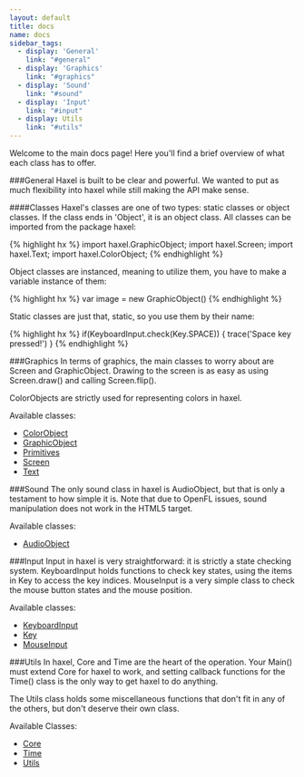 ```yaml
---
layout: default
title: docs
name: docs
sidebar_tags:
  - display: 'General'
    link: "#general"
  - display: 'Graphics'
    link: "#graphics"
  - display: 'Sound'
    link: "#sound"
  - display: 'Input'
    link: "#input"
  - display: Utils
    link: "#utils"
---
```


<a name="general"></a>
Welcome to the main docs page! Here you'll find a brief overview of what each class has to offer.

###General
Haxel is built to be clear and powerful. We wanted to put as much flexibility into haxel while still making the API make sense.

####Classes
Haxel's classes are one of two types: static classes or object classes. If the class ends in 'Object', it is an object class. All classes can be imported from the package haxel:

{% highlight hx %}
import haxel.GraphicObject;
import haxel.Screen;
import haxel.Text;
import haxel.ColorObject;
{% endhighlight %}

Object classes are instanced, meaning to utilize them, you have to make a variable instance of them:

{% highlight hx %}
var image = new GraphicObject()
{% endhighlight %}

Static classes are just that, static, so you use them by their name:

<a name="graphics"></a>
{% highlight hx %}
if(KeyboardInput.check(Key.SPACE))
{
    trace('Space key pressed!')
}
{% endhighlight %}

###Graphics
In terms of graphics, the main classes to worry about are Screen and GraphicObject. Drawing to the screen is as easy as using Screen.draw() and calling Screen.flip().

ColorObjects are strictly used for representing colors in haxel.

<a name="sound"></a>
Available classes:

 - [ColorObject](/docs/colorobject)
 - [GraphicObject](/docs/graphicobject)
 - [Primitives](/docs/primitives)
 - [Screen](/docs/screen)
 - [Text](/docs/text)

###Sound
<a name="input"></a>
The only sound class in haxel is AudioObject, but that is only a testament to how simple it is. Note that due to OpenFL issues, sound manipulation does not work in the HTML5 target.

Available classes:

 - [AudioObject](/docs/audioobject)

###Input
Input in haxel is very straightforward: it is strictly a state checking system. KeyboardInput holds functions to check key states, using the items in Key to access the key indices. MouseInput is a very simple class to check the mouse button states and the mouse position.
<a name="utils"></a>

Available classes:

 - [KeyboardInput](/docs/keyboardinput)
 - [Key](/docs/key)
 - [MouseInput](/docs/mouseinput)

###Utils
In haxel, Core and Time are the heart of the operation. Your Main() must extend Core for haxel to work, and setting callback functions for the Time() class is the only way to get haxel to do anything.

The Utils class holds some miscellaneous functions that don't fit in any of the others, but don't deserve their own class.

Available Classes:

 - [Core](/docs/core)
 - [Time](/docs/time)
 - [Utils](/docs/utils)